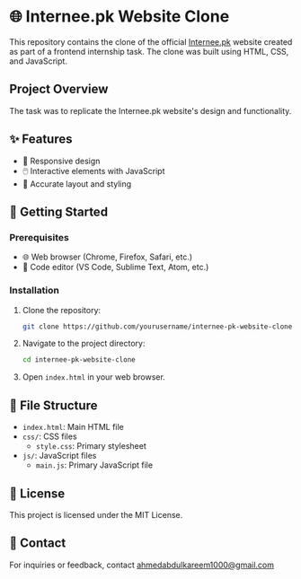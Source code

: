# 🌐 Internee.pk Website Clone

This repository contains the clone of the official [Internee.pk](https://www.internee.pk/) website created as part of a frontend internship task. The clone was built using HTML, CSS, and JavaScript.

## Project Overview

The task was to replicate the Internee.pk website's design and functionality.

## ✨ Features

- 📱 Responsive design
- 🖱️ Interactive elements with JavaScript
- 🎨 Accurate layout and styling

## 🚀 Getting Started

### Prerequisites

- 🌐 Web browser (Chrome, Firefox, Safari, etc.)
- 📝 Code editor (VS Code, Sublime Text, Atom, etc.)

### Installation

1. Clone the repository:
    ```sh
    git clone https://github.com/yourusername/internee-pk-website-clone.git
    ```
2. Navigate to the project directory:
    ```sh
    cd internee-pk-website-clone
    ```
3. Open `index.html` in your web browser.

## 📂 File Structure

- `index.html`: Main HTML file
- `css/`: CSS files
    - `style.css`: Primary stylesheet
- `js/`: JavaScript files
    - `main.js`: Primary JavaScript file

## 📜 License

This project is licensed under the MIT License.

## 📧 Contact

For inquiries or feedback, contact ahmedabdulkareem1000@gmail.com
